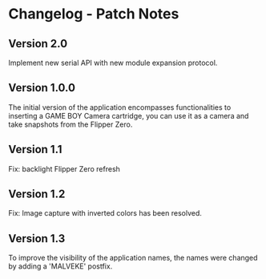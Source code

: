 # Changelog - Patch Notes

## Version 2.0
Implement new serial API with new module expansion protocol.

## Version 1.0.0
The initial version of the application encompasses functionalities to inserting a GAME BOY Camera cartridge, you can use it as a camera and take snapshots from the Flipper Zero.

## Version 1.1
Fix: backlight Flipper Zero refresh

## Version 1.2
Fix: Image capture with inverted colors has been resolved.

## Version 1.3
To improve the visibility of the application names, the names were changed by adding a 'MALVEKE' postfix.